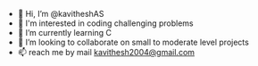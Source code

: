 - 👋 Hi, I’m @kavitheshAS
- 👀 I'm interested in coding challenging problems
- 🌱 I’m currently learning C 
- 💞️ I’m looking to collaborate on small to moderate level projects
- 📫 reach me by mail kavithesh2004@gmail.com

<!---
kavitheshAS/kavitheshAS is a ✨ special ✨ repository because its `README.md` (this file) appears on your GitHub profile.
You can click the Preview link to take a look at your changes.
--->
